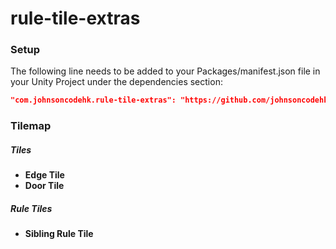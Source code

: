 # rule-tile-extras

### Setup

The following line needs to be added to your Packages/manifest.json file in your Unity Project under the dependencies section:

```json
"com.johnsoncodehk.rule-tile-extras": "https://github.com/johnsoncodehk/rule-tile-extras.git"
```

### Tilemap

##### Tiles

- **Edge Tile**
- **Door Tile**

##### Rule Tiles

- **Sibling Rule Tile**
